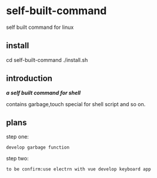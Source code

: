 # self-built-command
self built command for linux

## install
cd self-built-command
./install.sh

## introduction
***a self built command for shell***

contains garbage,touch special for shell script and so on.

## plans
step one:

	develop garbage function

step two:

	to be confirm:use electrn with vue develop keyboard app
